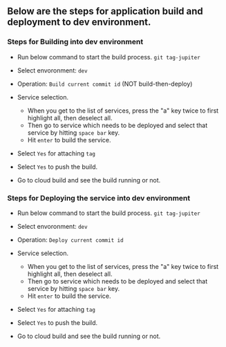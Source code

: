 
## Below are the steps for application build and deployment to dev environment.  

### Steps for Building into dev environment

* Run below command to start the build process. 
`git tag-jupiter`

* Select envoronment:
`dev`

* Operation: `Build current commit id` (NOT build-then-deploy)

* Service selection. 
    * When you get to the list of services, press the "a" key twice to first highlight all, then deselect all. 
    * Then go to service which needs to be deployed and select that service by hitting `space bar` key.
    * Hit `enter` to build the service.

* Select `Yes` for attaching `tag`

* Select `Yes` to push the build. 

* Go to cloud build and see the build running or not. 

### Steps for Deploying the service into dev environment

* Run below command to start the build process. 
`git tag-jupiter`

* Select envoronment:
`dev`

* Operation: `Deploy current commit id`

* Service selection. 
    * When you get to the list of services, press the "a" key twice to first highlight all, then deselect all. 
    * Then go to service which needs to be deployed and select that service by hitting `space bar` key.
    * Hit `enter` to build the service.

* Select `Yes` for attaching `tag`

* Select `Yes` to push the build. 

* Go to cloud build and see the build running or not. 

